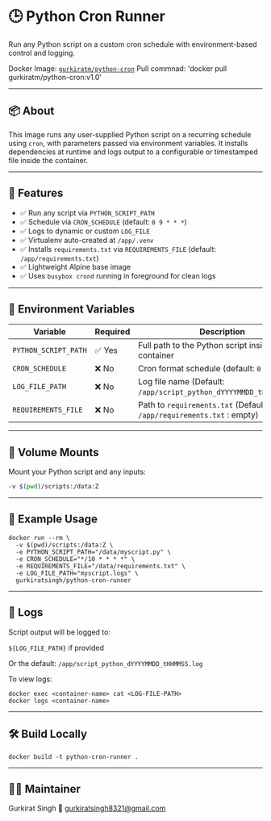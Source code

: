 # 🕒 Python Cron Runner

Run any Python script on a custom cron schedule with environment-based control and logging.

Docker Image: [`gurkiratm/python-cron`](https://hub.docker.com/r/gurkiratm/python-cron)
Pull commnad:  'docker pull gurkiratm/python-cron:v1.0'

---
 
## 📦 About

This image runs any user-supplied Python script on a recurring schedule using `cron`, with parameters passed via environment variables. It installs dependencies at runtime and logs output to a configurable or timestamped file inside the container.

---

## 🚀 Features

- ✅ Run any script via `PYTHON_SCRIPT_PATH`
- ✅ Schedule via `CRON_SCHEDULE` (default: `0 9 * * *`)
- ✅ Logs to dynamic or custom `LOG_FILE`
- ✅ Virtualenv auto-created at `/app/.venv`
- ✅ Installs `requirements.txt` via `REQUIREMENTS_FILE` (default: `/app/requirements.txt`)
- ✅ Lightweight Alpine base image
- ✅ Uses `busybox crond` running in foreground for clean logs

---

## 🔧 Environment Variables

| Variable             | Required | Description                                                                 |
|----------------------|----------|-----------------------------------------------------------------------------|
| `PYTHON_SCRIPT_PATH` | ✅ Yes   | Full path to the Python script inside the container                         |
| `CRON_SCHEDULE`      | ❌ No    | Cron format schedule (default: `0 9 * * *`)                                 |
| `LOG_FILE_PATH`           | ❌ No    | Log file name (Default: `/app/script_python_dYYYYMMDD_tHHMMSS.log`)       |
| `REQUIREMENTS_FILE`  | ❌ No    | Path to `requirements.txt` (Default: `/app/requirements.txt` : empty)               |

---

## 📁 Volume Mounts

Mount your Python script and any inputs:

```bash
-v $(pwd)/scripts:/data:Z
```

---

## 📄 Example Usage

```
docker run --rm \
  -v $(pwd)/scripts:/data:Z \
  -e PYTHON_SCRIPT_PATH="/data/myscript.py" \
  -e CRON_SCHEDULE="*/10 * * * *" \
  -e REQUIREMENTS_FILE="/data/requirements.txt" \
  -e LOG_FILE_PATH="myscript.logs" \
  gurkiratsingh/python-cron-runner
```

---

## 📝 Logs
Script output will be logged to:

`${LOG_FILE_PATH}` if provided

Or the default: `/app/script_python_dYYYYMMDD_tHHMMSS.log`

To view logs:
```
docker exec <container-name> cat <LOG-FILE-PATH>
docker logs <container-name>
```

---
## 🛠 Build Locally 

```docker build -t python-cron-runner . ```

---

## 👨‍💻 Maintainer
Gurkirat Singh
📧 gurkiratsingh8321@gmail.com

